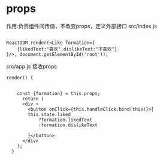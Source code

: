 # props 

作用:负责组件间传值，不改变props，定义外部接口
src/index.js  

```

ReactDOM.render(<Like formation={
    {likedText:"喜欢",dislikeText:"不喜欢"}
}/>, document.getElementById('root'));
```

src/app.js
接收props
```
render() {


    const {formation} = this.props;
      return (
      <div >
        <button onClick={this.handleClick.bind(this)}>{
        this.state.liked
            ?formation.likedText
            :formation.dislikeText

        }</button>
      </div>
    );
  }
```